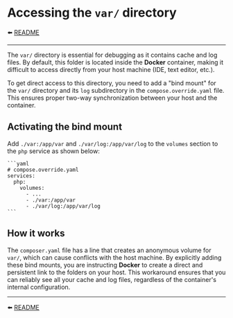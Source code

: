 # Accessing the `var/` directory

⬅️ [README](../README.md)

---

The `var/` directory is essential for debugging as it contains cache and log files. By default, this folder is located inside the **Docker** container, making it difficult to access directly from your host machine (IDE, text editor, etc.).

To get direct access to this directory, you need to add a "bind mount" for the `var/` directory and its `log` subdirectory in the `compose.override.yaml` file. This ensures proper two-way synchronization between your host and the container.

## Activating the bind mount

Add `./var:/app/var` and `./var/log:/app/var/log` to the `volumes` section to the `php` service as shown below:

    ```yaml
    # compose.override.yaml
    services:
      php:
        volumes:
          - ...
          - ./var:/app/var
          - ./var/log:/app/var/log
    ```

## How it works

The `composer.yaml` file has a line that creates an anonymous volume for `var/`, which can cause conflicts with the host machine. By explicitly adding these bind mounts, you are instructing **Docker** to create a direct and persistent link to the folders on your host. This workaround ensures that you can reliably see all your cache and log files, regardless of the container's internal configuration.

---

⬅️ [README](../README.md)
